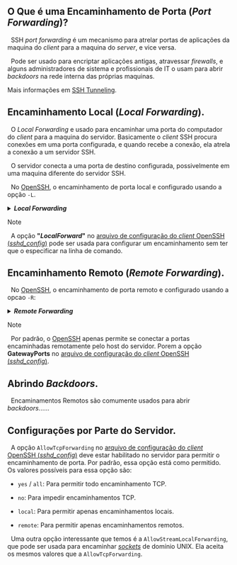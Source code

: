 ## O Que é uma Encaminhamento de Porta (*Port Forwarding*)?
&nbsp; SSH *port forwarding* é um mecanismo para atrelar portas de aplicações da maquina do *client* para a maquina do *server*, e vice versa.

&nbsp; Pode ser usado para encriptar aplicações antigas, atravessar *firewalls*, e alguns administradores de sistema e profissionais de IT o usam para abrir *backdoors* na rede interna das próprias maquinas.

Mais informações em [SSH Tunneling](https://www.ssh.com/academy/ssh/tunneling).


## Encaminhamento Local (*Local Forwarding*).
&nbsp; O *Local Forwarding* e usado para encaminhar uma porta do computador do *client* para a maquina do servidor.
Basicamente o *client* SSH procura conexões em uma porta configurada, e quando recebe a conexão, ela atrela a conexão a um servidor SSH.

&nbsp; O servidor conecta a uma porta de destino configurada, possivelmente em uma maquina diferente do servidor SSH.

&nbsp; No [OpenSSH](.\4.%20OpenSSH.md), o encaminhamento de porta local e configurado usando a opção `-L`.

<details><summary><b><i>Local Forwarding</i></b></summary>

>&nbsp; `ssh -L 80:intra.example.com:80 gw.example.com`
>
>&nbsp; O exemplo acima abre uma conexão para o *[jump server]()* **gw.example.com** e encaminha qualquer conexão para o **"*port* 80"** na maquina local para o **"*port* 80"** em **intra.example.com**.
>
>&nbsp; Por padrão, qualquer usuário (ate mesmo em uma maquina diferente) pode se conectar a porta especificada na maquina *SSH client*. Porem, pode-se restringir isso a programas no mesmo host provendo um **"*bind adress*"**:
>
>&nbsp; `ssh -L 127.0.0.1:80:intra.example.com:80 gw.example.com`
>

</details>

>[!NOTE]
>
>&nbsp; A opção **"*LocalForward*"** no [arquivo de configuração do *client* OpenSSH (*sshd_config*)](.\4.%20OpenSSH.md) pode ser usada para configurar um encaminhamento sem ter que o especificar na linha de comando.

## Encaminhamento Remoto (*Remote Forwarding*).


&nbsp; No [OpenSSH](), o encaminhamento de porta remoto e configurado usando a opcao `-R`:

<details><summary><b><i>Remote Forwarding</i></b></summary>

>&nbsp; `ssh -R 8080:localhost:80 public.example.com`
>
>&nbsp; O *Remote Forwarding* acima permite que qualquer usuário no servidor remoto se conecte a **"*TCP port* 8080"** no servidor remoto. A conexão será então atrelada de volta ao *host* do *client*, e o *client* ira fazer uma conexão TCP a **"*port* 80"** no **"*localhost*"**. Qualquer nome de *host* ou endereço IP pode ser usado no lugar do *localhost* para especificar a qual host se conectar.

> [!WARNING]
>
>&nbsp; Esse exemplo em particular seria útil para dar a alguém de fora acesso a um servidor na rede interna. Ou para expor uma aplicação na rede interna para a *internet* publica. Isso pode ser feito por um empregado em trabalho remoto, ou por um *hacker*.

</details>

> [!NOTE]
>
>&nbsp; Por padrão, o [OpenSSH]() apenas permite se conectar a portas encaminhadas remotamente pelo host do servidor. Porem a opção **GatewayPorts** no [arquivo de configuração do *client* OpenSSH (*sshd_config*)]().


## Abrindo *Backdoors*.
&nbsp; Encaminamentos Remotos são comumente usados para abrir *backdoors*......

## Configurações por Parte do Servidor.
&nbsp; A opção `AllowTcpForwarding` no [arquivo de configuração do *client* OpenSSH (*sshd_config*)](.\4.%20OpenSSH.md) deve estar habilitado no servidor para permitir o encaminhamento de porta. Por padrão, essa opção está como permitido. Os valores possíveis para essa opção são:

- `yes` / `all`: Para permitir todo encaminhamento TCP.

- `no`: Para impedir encaminhamentos TCP.

- `local`: Para permitir apenas encaminhamentos locais.

- `remote`: Para permitir apenas encaminhamentos remotos.

&nbsp; Uma outra opção interessante que temos é a `AllowStreamLocalForwarding`, que pode ser usada para encaminhar *[sockets]()* de domínio UNIX. Ela aceita os mesmos valores que a `AllowTcpForwarding`.
